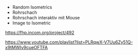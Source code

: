 - Random Isometrics
- Rohrschach 
- Rohrschach interaktiv mit Mouse
- Image to Isometric

https://fhp.incom.org/project/492

https://www.youtube.com/playlist?list=PLRqwX-V7Uu6Zy51Q-x9tMWIv9cueOFTFA